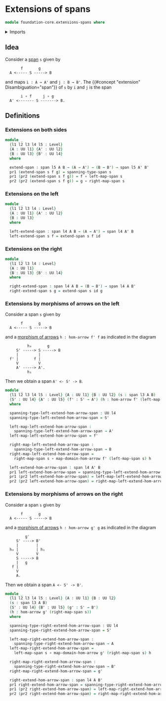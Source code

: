 # Extensions of spans

```agda
module foundation-core.extensions-spans where
```

<details><summary>Imports</summary>

```agda
open import foundation.dependent-pair-types
open import foundation.morphisms-arrows
open import foundation.spans
open import foundation.universe-levels

open import foundation-core.function-types
```

</details>

## Idea

Consider a [span](foundation.spans.md) `s` given by

```text
       f       g
  A <----- S -----> B
```

and maps `i : A → A'` and `j : B → B'`. The {{#concept "extension" Disambiguation="span"}} of `s` by `i` and `j` is the span

```text
       i ∘ f     j ∘ g
  A' <------- S -------> B.
```

## Definitions

### Extensions on both sides

```agda
module _
  {l1 l2 l3 l4 l5 : Level}
  {A : UU l1} {A' : UU l2}
  {B : UU l3} {B' : UU l4}
  where

  extend-span : span l5 A B → (A → A') → (B → B') → span l5 A' B'
  pr1 (extend-span s f g) = spanning-type-span s
  pr1 (pr2 (extend-span s f g)) = f ∘ left-map-span s
  pr2 (pr2 (extend-span s f g)) = g ∘ right-map-span s
```

### Extensions on the left

```agda
module _
  {l1 l2 l3 l4 : Level}
  {A : UU l1} {A' : UU l2}
  {B : UU l3}
  where

  left-extend-span : span l4 A B → (A → A') → span l4 A' B
  left-extend-span s f = extend-span s f id
```

### Extensions on the right

```agda
module _
  {l1 l2 l3 l4 : Level}
  {A : UU l1}
  {B : UU l3} {B' : UU l4}
  where

  right-extend-span : span l4 A B → (B → B') → span l4 A B'
  right-extend-span s g = extend-span s id g
```

### Extensions by morphisms of arrows on the left

Consider a span `s` given by

```text
       f       g
  A <----- S -----> B
```

and a [morphism of arrows](foundation.morphisms-arrows.md) `h : hom-arrow f' f` as indicated in the diagram

```text
          h₀       g
     S' -----> S -----> B
     |         |
  f' |       f |
     V         V
     A' -----> A'.
          h₁
```

Then we obtain a span `A' <- S' -> B`.

```agda
module _
  {l1 l2 l3 l4 l5 : Level} {A : UU l1} {B : UU l2} (s : span l3 A B)
  {S' : UU l4} {A' : UU l5} (f' : S' → A') (h : hom-arrow f' (left-map-span s))
  where

  spanning-type-left-extend-hom-arrow-span : UU l4
  spanning-type-left-extend-hom-arrow-span = S'

  left-map-left-extend-hom-arrow-span :
    spanning-type-left-extend-hom-arrow-span → A'
  left-map-left-extend-hom-arrow-span = f'

  right-map-left-extend-hom-arrow-span :
    spanning-type-left-extend-hom-arrow-span → B
  right-map-left-extend-hom-arrow-span =
    right-map-span s ∘ map-domain-hom-arrow f' (left-map-span s) h

  left-extend-hom-arrow-span : span l4 A' B
  pr1 left-extend-hom-arrow-span = spanning-type-left-extend-hom-arrow-span
  pr1 (pr2 left-extend-hom-arrow-span) = left-map-left-extend-hom-arrow-span
  pr2 (pr2 left-extend-hom-arrow-span) = right-map-left-extend-hom-arrow-span
```

### Extensions by morphisms of arrows on the right

Consider a span `s` given by

```text
       f       g
  A <----- S -----> B
```

and a [morphism of arrows](foundation.morphisms-arrows.md) `h : hom-arrow g' g` as indicated in the diagram

```text
         g'
     S' ----> B'
     |        |
  h₀ |        | h₁
     V        V
     S -----> B
     |   g
   f |
     V
     A.
```

Then we obtain a span `A <- S' -> B'`.

```agda
module _
  {l1 l2 l3 l4 l5 : Level} {A : UU l1} {B : UU l2}
  (s : span l3 A B)
  {S' : UU l4} {B' : UU l5} (g' : S' → B')
  (h : hom-arrow g' (right-map-span s))
  where

  spanning-type-right-extend-hom-arrow-span : UU l4
  spanning-type-right-extend-hom-arrow-span = S'

  left-map-right-extend-hom-arrow-span :
    spanning-type-right-extend-hom-arrow-span → A
  left-map-right-extend-hom-arrow-span =
    left-map-span s ∘ map-domain-hom-arrow g' (right-map-span s) h

  right-map-right-extend-hom-arrow-span :
    spanning-type-right-extend-hom-arrow-span → B'
  right-map-right-extend-hom-arrow-span = g'

  right-extend-hom-arrow-span : span l4 A B'
  pr1 right-extend-hom-arrow-span = spanning-type-right-extend-hom-arrow-span
  pr1 (pr2 right-extend-hom-arrow-span) = left-map-right-extend-hom-arrow-span
  pr2 (pr2 right-extend-hom-arrow-span) = right-map-right-extend-hom-arrow-span
```

